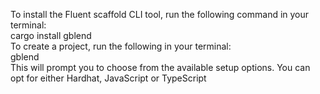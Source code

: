 To install the Fluent scaffold CLI tool, run the following command in your terminal:  
cargo install gblend  
To create a project, run the following in your terminal:  
gblend  
This will prompt you to choose from the available setup options. You can opt for either Hardhat, JavaScript or TypeScript  

